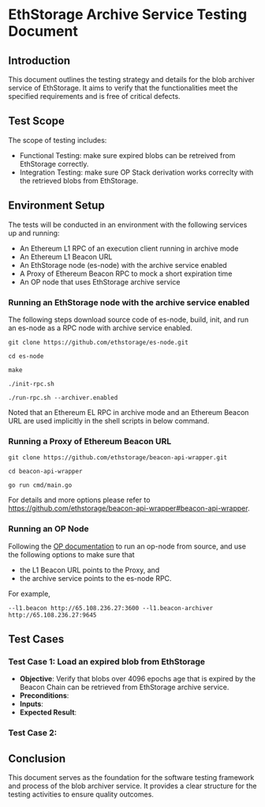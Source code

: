 # EthStorage Archive Service Testing Document

## Introduction

This document outlines the testing strategy and details for the blob archiver service of EthStorage. It aims to verify that the functionalities meet the specified requirements and is free of critical defects.

## Test Scope

The scope of testing includes:
- Functional Testing: make sure expired blobs can be retreived from EthStorage correctly.
- Integration Testing: make sure OP Stack derivation works correclty with the retrieved blobs from EthStorage.

## Environment Setup

The tests will be conducted in an environment with the following services up and running:
- An Ethereum L1 RPC of an execution client running in archive mode
- An Ethereum L1 Beacon URL
- An EthStorage node (es-node) with the archive service enabled
- A Proxy of Ethereum Beacon RPC to mock a short expiration time
- An OP node that uses EthStorage archive service

### Running an EthStorage node with the archive service enabled

The following steps download source code of es-node, build, init, and run an es-node as a RPC node with archive service enabled.

```
git clone https://github.com/ethstorage/es-node.git

cd es-node 

make

./init-rpc.sh

./run-rpc.sh --archiver.enabled
```

Noted that an Ethereum EL RPC in archive mode and an Ethereum Beacon URL are used implicitly in the shell scripts in below command.

### Running a Proxy of Ethereum Beacon URL

```
git clone https://github.com/ethstorage/beacon-api-wrapper.git

cd beacon-api-wrapper

go run cmd/main.go 
```

For details and more options please refer to https://github.com/ethstorage/beacon-api-wrapper#beacon-api-wrapper.

### Running an OP Node

Following the [OP documentation](https://docs.optimism.io/builders/node-operators/tutorials/testnet) to run an op-node from source, and use the following options to make sure that
- the L1 Beacon URL points to the Proxy, and 
- the archive service points to the es-node RPC. 

For example, 

```
--l1.beacon http://65.108.236.27:3600 --l1.beacon-archiver http://65.108.236.27:9645
```

## Test Cases

### Test Case 1: Load an expired blob from EthStorage
- **Objective**: Verify that blobs over 4096 epochs age that is expired by the Beacon Chain can be retrieved from EthStorage archive service.
- **Preconditions**: 
- **Inputs**: 
- **Expected Result**: 

### Test Case 2: 


## Conclusion
This document serves as the foundation for the software testing framework and process of the blob archiver service. It provides a clear structure for the testing activities to ensure quality outcomes.
